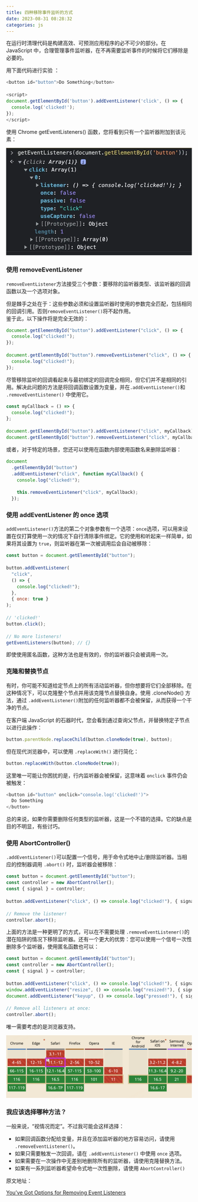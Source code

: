 ```yaml
---
title: 四种移除事件监听的方式
date: 2023-08-31 08:28:32
categories: js
---
```


在运行时清理代码是构建高效、可预测应用程序的必不可少的部分。在 JavaScript 中，合理管理事件监听器，在不再需要监听事件的时候将它们移除是必要的。

用下面代码进行实验 ：

```js
<button id="button">Do Something</button>

<script>
document.getElementById('button').addEventListener('click', () => {
  console.log('clicked!');
});
</script>
```

使用 Chrome getEventListeners() 函数，您将看到只有一个监听器附加到该元素：

​![image](./四种移除事件监听的方式/image-20230829073526-tmciycl.png)​

### 使用 removeEventListener

​`removeEventListener`​ 方法接受三个参数：要移除的监听器类型、该监听器的回调函数以及一个选项对象。

但是棘手之处在于：这些参数必须和设置监听器时使用的参数完全匹配，包括相同的回调引用。否则`removeEventListener()`​ 将不起作用。  
鉴于此，以下操作将是完全无效的：

```js
document.getElementById("button").addEventListener("click", () => {
  console.log("clicked!");
});

document.getElementById("button").removeEventListener("click", () => {
  console.log("clicked!");
});
```

尽管移除监听的回调看起来与最初绑定的回调完全相同，但它们并不是相同的引用。解决此问题的方法是将回调函数设置为变量，并在`.addEventListener()`​ 和 `.removeEventListener()`​ 中使用它。

```js
const myCallback = () => {
  console.log("clicked!");
};

document.getElementById("button").addEventListener("click", myCallback);
document.getElementById("button").removeEventListener("click", myCallback);
```

或者，对于特定的场景，您还可以使用在函数内部使用函数名来删除监听器：

```js
document
  .getElementById("button")
  .addEventListener("click", function myCallback() {
    console.log("clicked!");

    this.removeEventListener("click", myCallback);
  });
```

### 使用 addEventListener 的 once 选项

​`addEventListener()`​ 方法的第二个对象参数有一个选项：`once`​ 选项，可以用来设置在仅打算使用一次的情况下自行清除事件绑定。它的使用和听起来一样简单，如果将其设置为 `true`​，则监听器在第一次被调用后会自动被移除：

```js
const button = document.getElementById("button");

button.addEventListener(
  "click",
  () => {
    console.log("clicked!");
  },
  { once: true }
);

// 'clicked!'
button.click();

// No more listeners!
getEventListeners(button); // {}
```

即使使用匿名函数，这种方法也是有效的，你的监听器只会被调用一次。

### 克隆和替换节点

有时，你可能不知道给定节点上的所有活动监听器，但你想要将它们全部移除。在这种情况下，可以克隆整个节点并用该克隆节点替换自身。使用 .cloneNode() 方法，通过 `.addEventListener()`​ 附加的任何监听器都不会被保留，从而获得一个干净的节点。

在客户端 JavaScript 的石器时代，您会看到通过查询父节点，并替换特定子节点以进行此操作：

```js
button.parentNode.replaceChild(button.cloneNode(true), button);
```

但在现代浏览器中，可以使用 `.replaceWith()`​ 进行简化：

```js
button.replaceWith(button.cloneNode(true));
```

这里唯一可能让你困扰的是，行内监听器会被保留，这意味着 `onclick`​ 事件仍会被触发：

```js
<button id="button" onclick="console.log('clicked!')">
  Do Something
</button>
```

总的来说，如果你需要删除任何类型的监听器，这是一个不错的选择。它的缺点是目的不明显，有些讨巧。

### 使用 AbortController()

​`.addEventListener()`​ 可以配置一个信号，用于命令式地中止/删除监听器。当相应的控制器调用 `.abort()`​ 时，监听器会被移除：

```js
const button = document.getElementById("button");
const controller = new AbortController();
const { signal } = controller;

button.addEventListener("click", () => console.log("clicked!"), { signal });

// Remove the listener!
controller.abort();
```

上面的方法是一种更明了的方式，可以在不需要处理 `.removeEventListener()`​ 的潜在陷阱的情况下移除监听器。还有一个更大的优势：您可以使用一个信号一次性删除多个监听器，使用匿名函数也可以：

```js
const button = document.getElementById("button");
const controller = new AbortController();
const { signal } = controller;

button.addEventListener("click", () => console.log("clicked!"), { signal });
window.addEventListener("resize", () => console.log("resized!"), { signal });
document.addEventListener("keyup", () => console.log("pressed!"), { signal });

// Remove all listeners at once:
controller.abort();
```

唯一需要考虑的是浏览器支持。

​![image](./四种移除事件监听的方式/image-20230829074246-jjh16nz.png)​

### 我应该选择哪种方法？

一般来说，“视情况而定”。不过我可能会这样选择：

- 如果回调函数分配给变量，并且在添加监听器的地方容易访问，请使用 `.removeEventListener()`​。
- 如果只需要触发一次回调，请在 `.addEventListener()`​ 中使用 `once`​ 选项。
- 如果需要在一次操作中无差别地删除所有的监听器，请使用克隆替换方法。
- 如果有一系列监听器希望命令式地一次性删除，请使用 `AbortController()`​

原文地址：

[You’ve Got Options for Removing Event Listeners](https://www.macarthur.me/posts/options-for-removing-event-listeners "You’ve Got Options for Removing Event Listeners")

‍
